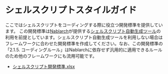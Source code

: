 # シェルスクリプトスタイルガイド

ここではシェルスクリプトをコーディングする際に役立つ開発標準を提供しています。
この開発標準は[Nablarch](https://fintan.jp/page/1868/)が提供する[シェルスクリプト自動生成ツール](https://github.com/nablarch-development-standards/nablarch-development-standards-tools/tree/master/%E3%83%90%E3%83%83%E3%83%81%E9%96%8B%E7%99%BA%E8%A3%9C%E5%8A%A9)の利用を前提としています。シェルスクリプト自動生成ツールを利用しない場合はフレームワークに合わせた開発標準を作成してください。なお、この開発標準の「2.1.5. コーディングルール」はNablarchに依存せず汎用的に適用できるルールのため他のフレームワークにも流用可能です。

- [シェルスクリプト開発標準.xlsx](./シェルスクリプト開発標準.xlsx?raw=true)
